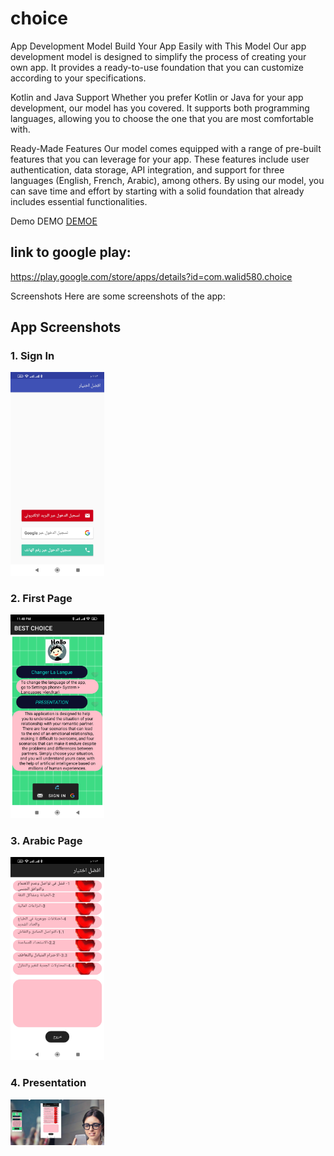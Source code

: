 # choice
App Development Model
Build Your App Easily with This Model
Our app development model is designed to simplify the process of creating your own app. It provides a ready-to-use foundation that you can customize according to your specifications.

Kotlin and Java Support
Whether you prefer Kotlin or Java for your app development, our model has you covered. It supports both programming languages, allowing you to choose the one that you are most comfortable with.

Ready-Made Features
Our model comes equipped with a range of pre-built features that you can leverage for your app. These features include user authentication, data storage, API integration, and support for three languages (English, French, Arabic), among others. By using our model, you can save time and effort by starting with a solid foundation that already includes essential functionalities.

Demo
DEMO <!-- [video ](https://youtu.be/PvoDHAi8OPg)-->
[DEMOE](https://youtu.be/VeND5cWX34w)

##  link to google play:
https://play.google.com/store/apps/details?id=com.walid580.choice

Screenshots
Here are some screenshots of the app:

## App Screenshots

### 1. Sign In
<img src="images/singin.jpg" width="150">

### 2. First Page
<img src="images/first_page.jpg" width="150">

### 3. Arabic Page
<img src="images/arabic_page.jpg" width="150">

### 4. Presentation
<img src="images/presentation.png" width="150">
